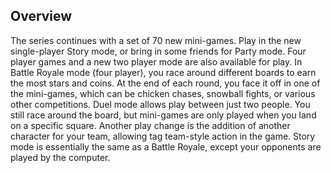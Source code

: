 ## Overview

The series continues with a set of 70 new mini-games.  Play in the new single-player Story mode, or bring in some friends for Party mode.  Four player games and a new two player mode are also available for play. In Battle Royale mode (four player), you race around different boards to earn the most stars and coins.  At the end of each round, you face it off in one of the mini-games, which can be chicken chases, snowball fights, or various other competitions. Duel mode allows play between just two people.  You still race around the board, but mini-games are only played when you land on a specific square.  Another play change is the addition of another character for your team, allowing tag team-style action in the game. Story mode is essentially the same as a Battle Royale, except your opponents are played by the computer.
